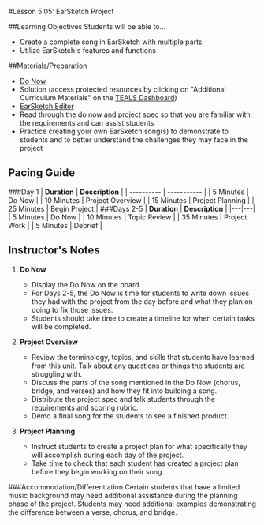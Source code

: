 #Lesson 5.05: EarSketch Project

##Learning Objectives
Students will be able to...
* Create a complete song in EarSketch with multiple parts
* Utilize EarSketch's features and functions


##Materials/Preparation
* [Do Now]
* Solution (access protected resources by clicking on "Additional Curriculum Materials" on the [TEALS Dashboard])
* [EarSketch Editor]
*  Read through the do now and project spec so that you are familiar with the requirements and can assist students
*  Practice creating your own EarSketch song(s) to demonstrate to students and to better understand the challenges they may face in the project

## Pacing Guide
###Day 1
| **Duration**   | **Description** |
| ---------- | ----------- |
| 5 Minutes  | Do Now      |
| 10 Minutes | Project Overview      |
| 15 Minutes | Project Planning         |
| 25 Minutes | Begin Project     |
###Days 2-5
| **Duration**   | **Description**             |
|---|---|
| 5 Minutes  | Do Now      |
| 10 Minutes | Topic Review      |
| 35 Minutes | Project Work      |
| 5 Minutes  | Debrief     |

## Instructor's Notes

1. **Do Now**
    * Display the Do Now on the board
    * For Days 2-5, the Do Now is time for students to write down issues they had with the project from the day before and what they plan on doing to fix those issues. 
    * Students should take time to create a timeline for when certain tasks will be completed.
2. **Project Overview**
	* Review the terminology, topics, and skills that students have learned from this unit. Talk about any questions or things the students are struggling with.
	* Discuss the parts of the song mentioned in the Do Now (chorus, bridge, and verses) and how they fit into building a song.
	* Distribute the project spec and talk students through the requirements and scoring rubric.
	* Demo a final song for the students to see a finished product.	
	
3. **Project Planning**	
    * Instruct students to create a project plan for what specifically they will accomplish during each day of the project.
    * Take time to check that each student has created a project plan before they begin working on their song. 

###Accommodation/Differentiation
Certain students that have a limited music background may need additional assistance during the planning phase of the project. Students may need additional examples demonstrating the difference between a verse, chorus, and bridge.

[Do Now]: do_now.md
[Lab]: lab.md
[TEALS Dashboard]: http:/www.tealsk12.org/dashboard
[EarSketch Editor]: http://earsketch.gatech.edu/earsketch2/
